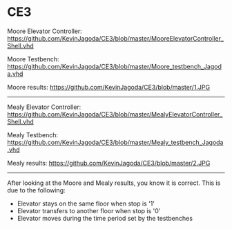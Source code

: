 CE3
===

Moore Elevator Controller:
https://github.com/KevinJagoda/CE3/blob/master/MooreElevatorController_Shell.vhd

Moore Testbench:
https://github.com/KevinJagoda/CE3/blob/master/Moore_testbench_Jagoda.vhd

Moore results:
https://github.com/KevinJagoda/CE3/blob/master/1.JPG

-----------------------------------------------------------------------------------------

Mealy Elevator Controller:
https://github.com/KevinJagoda/CE3/blob/master/MealyElevatorController_Shell.vhd

Mealy Testbench:
https://github.com/KevinJagoda/CE3/blob/master/Mealy_testbench_Jagoda.vhd

Mealy results:
https://github.com/KevinJagoda/CE3/blob/master/2.JPG

-----------------------------------------------------------------------------------------

After looking at the Moore and Mealy results, you know it is correct. This is due to the following:
- Elevator stays on the same floor when stop is '1'
- Elevator transfers to another floor when stop is '0'
- Elevator moves during the time period set by the testbenches
